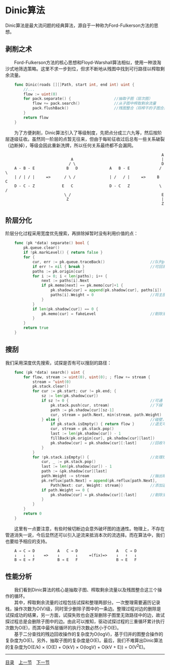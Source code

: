 # Dinic算法
Dinic算法是最大流问题的经典算法，源自于一种称为Ford-Fulkerson方法的思想。

## 剥削之术
　　Ford-Fulkerson方法的核心思想和Floyd-Warshall算法相似，使用一种浪淘沙式地筛选策略。这里不求一步到位，但求不断地从残图中找到可行路径以榨取剩余流量。
```go
    func Dinic(roads [][]Path, start int, end int) uint {
        //...
        flow := uint(0)
        for pack.separate() {                   //抽取子图（层次图）
            flow += pack.search()               //从子图中榨取剩余流量
            pack.flushBack()                    //残图整合（将榨干的子图合并回母图）
        }
        return flow
    }
```
　　为了方便剥削，Dinic算法引入了等级制度，先把点分成三六九等，然后按阶层逐级征收。虽然同一阶层的点暂无往来，但由于每轮征收过后总有一些关系破裂（边断掉），等级会因此重新洗牌，所以任何关系最终都不会漏网。
```
                                                                     A
                             A                                       |
                            / \                                      D
    A - B - E              B   D              A   B - E             / \
    | / | / |     =>      / \ /               | /   / |     =>     B   C
    D - C - Z            E   C                D - C   Z             \ /
                          \ /                                        E
                           Z                                         |
                                                                     Z
```

## 阶层分化
阶层分化过程采用宽度优先搜索，再排除掉暂时没有利用价值的点：
```go
    func (pk *data) separate() bool {
        pk.queue.clear()
        if !pk.markLevel() { return false }
        for {
            cur, err := pk.queue.traceBack()                    //队列pop出的点并没有实际删除
            if err != nil { break }                             //可回溯遍历所有访问过的点
            paths := pk.origin[cur]
            for i := 0; i < len(paths); i++ {
                next := paths[i].Next
                if pk.memo[next] == pk.memo[cur]+1 {
                    pk.shadow[cur] = append(pk.shadow[cur], paths[i])
                    paths[i].Weight = 0                         //将主图内容抽取到残图
                }
            }
            if len(pk.shadow[cur]) == 0 {
                pk.memo[cur] = fakeLevel                        //剔除无效的中途点
            }
        }
        return true
    }
```

## 搜刮
我们采用深度优先搜索，试探是否有可以搜刮的路径：
```go
    func (pk *data) search() uint {
        for flow, stream := uint(0), uint(0); ; flow += stream {
            stream = ^uint(0)
            pk.stack.clear()
            for cur := pk.start; cur != pk.end; {
                sz := len(pk.shadow[cur])
                if sz != 0 {                                    //可通
                    pk.stack.push(cur, stream)                  //下探
                    path := pk.shadow[cur][sz-1]
                    cur, stream = path.Next, min(stream, path.Weight)
                } else {                                        //碰壁，退一步
                    if pk.stack.isEmpty() { return flow }       //退无可退
                    cur, stream = pk.stack.pop()
                    last := len(pk.shadow[cur]) - 1
                    fillBack(pk.origin[cur], pk.shadow[cur][last])
                    pk.shadow[cur] = pk.shadow[cur][:last]      //回收不通路径的边
                }
            }
            for !pk.stack.isEmpty() {                           //处理找到的增广路径
                cur, _ := pk.stack.pop()
                last := len(pk.shadow[cur]) - 1
                path := &pk.shadow[cur][last]
                path.Weight -= stream                           //抽出顺流
                pk.reflux[path.Next] = append(pk.reflux[path.Next],
                    Path{Next: cur, Weight: stream})            //添加逆流容限，防止贪心断路
                if path.Weight == 0 {
                    pk.shadow[cur] = pk.shadow[cur][:last]      //剔除无效残边
                }
            }
        }
        return 0
    }
```
　　这里有一点要注意，有些时候切断边会意外破坏图的连通性。物理上，不存在管道消失一说，今后显然还可以引入逆流来抵消本次的流选择。而在算法中，我们也要给予相应的支持。
```
    A → C → D          A   C → D                 A   C → D
    ↓   ↓   ↓    =>    ↓       ↓     =(fix)=>    ↓   ↑   ↓
    B → E → F          B → E   F                 B → E   F
```


## 性能分析
　　我们看到Dinic算法的核心是抽取子图、榨取剩余流量以及残图整合这三个操作的循环。  
　　其中，榨取剩余流量的过程包括试探和整理两部分。一次整理需要遍历记录栈，操作次数为O(V)级，同时至少删除子图中的一条边。整理过程对边的删除是试探成功的结果，另一方面，试探失败也会逐渐删除子图里无效路径中的边，故试探过程总是会删除子图中的边。由此可以推知，驱动试探过程的三重循环累计执行次数为O(E)，而其中最外层循环的执行次数必然小于O(E)。  
　　基于二分查找的残边回收操作的复杂度为O(logV)，基于归并的图整合操作的复杂度为O(E)。另外，抽取子图的复杂度是O(E)。最后，我们不难算出Dinic算法的复杂度为O(E/k) × (O(E) + O(kV) × O(logV) + O(kV + E)) = O(V<sup>2</sup>E)。

---
[目录](../index.md)　[上一节](07-D.md)　[下一节](07.md)
